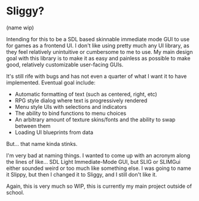 
# Sliggy?
(name wip)

Intending for this to be a SDL based skinnable immediate mode GUI to use for games as a frontend UI. I don't like using pretty much any UI library, as they feel relatively unintuitive or cumbersome to me to use. My main design goal with this library is to make it as easy and painless as possible to make good, relatively customizable user-facing GUIs.

It's still rife with bugs and has not even a quarter of what I want it to have implemented. Eventual goal include:

- Automatic formatting of text (such as centered, right, etc)
- RPG style dialog where text is progressively rendered
- Menu style UIs with selections and indicators
- The ability to bind functions to menu choices
- An arbitrary amount of texture skins/fonts and the ability to swap between them
- Loading UI blueprints from data

But... that name kinda stinks.

I'm very bad at naming things. I wanted to come up with an acronym along the lines of like... SDL Light Immediate-Mode GUI, but SLIG or SLIMGui either sounded weird or too much like something else. I was going to name it Slippy, but then I changed it to Sliggy, and I still don't like it.

Again, this is very much so WIP, this is currently my main project outside of school.

